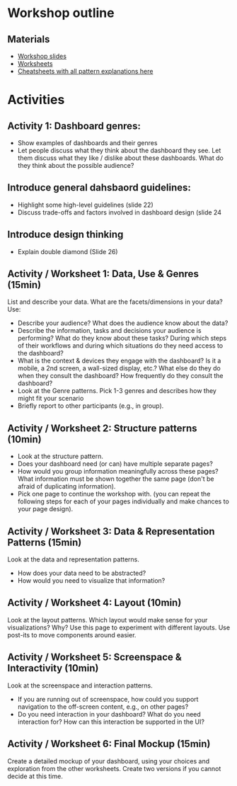 # Workshop outline


## Materials
* [Workshop slides](https://github.com/dashboarddesignpatterns/dashboarddesignpatterns.github.io/files/10031871/Dashboard.Design.Workshop.2022.pdf)
* [Worksheets](https://github.com/dashboarddesignpatterns/dashboarddesignpatterns.github.io/files/10031855/Dashboard.Workshop.Worksheets.1.pdf)
* [Cheatsheets with all pattern explanations here](https://github.com/dashboarddesignpatterns/dashboarddesignpatterns.github.io/files/10031879/Dashboard.Workshop.Cheatsheets.2.pdf)

# Activities

## Activity 1: Dashboard genres:
* Show examples of dashboards and their genres
* Let people discuss what they think about the dashboard they see. Let them discuss what they like / dislike about these dashboards. What do they think about the possible audience?

## Introduce general dahsbaord guidelines: 
* Highlight some high-level guidelines (slide 22)
* Discuss trade-offs and factors involved in dashboard design (slide 24

## Introduce design thinking
* Explain double diamond (Slide 26)


## Activity / Worksheet 1: Data, Use & Genres (15min)
List and describe your data. What are the facets/dimensions in your data?
Use: 
* Describe your audience? What does the audience know about the data?
* Describe the information, tasks and decisions your audience is performing? What do they know about these tasks? During which steps of their workflows and during which situations do they need access to the dashboard? 
* What is the context & devices they engage with the dashboard? Is it a mobile, a 2nd screen, a wall-sized display, etc.? What else do they do when they consult the dashboard? How frequently do they consult the dashboard?  
* Look at the Genre patterns. Pick 1-3 genres and describes how they might fit your scenario
* Briefly report to other participants (e.g., in group).

## Activity / Worksheet 2: Structure patterns (10min)
* Look at the structure pattern. 
* Does your dashboard need (or can) have multiple separate pages? 
* How would you group information meaningfully across these pages? What information must be shown together the same page (don't be afraid of duplicating information).
* Pick one page to continue the workshop with. (you can repeat the following steps for each of your pages individually and make chances to your page design).

## Activity / Worksheet 3: Data & Representation Patterns (15min)
Look at the data and representation patterns. 
* How does your data need to be abstracted?
* How would you need to visualize that information?

## Activity / Worksheet 4: Layout (10min)
Look at the layout patterns. Which layout would make sense for your visualizations? Why? Use this page to experiment with different layouts. Use post-its to move components around easier. 


## Activity / Worksheet 5: Screenspace & Interactivity (10min)
Look at the screenspace and interaction patterns. 
* If you are running out of screenspace, how could you support navigation to the off-screen content, e.g., on other pages? 
* Do you need interaction in your dashboard? What do you need interaction for? How can this interaction be supported in the UI?

## Activity / Worksheet 6: Final Mockup (15min)
Create a detailed mockup of your dashboard, using your choices and exploration from the other worksheets. Create two versions if you cannot decide at this time.





